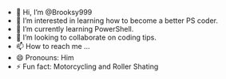 - 👋 Hi, I’m @Brooksy999
- 👀 I’m interested in learning how to become a better PS coder.
- 🌱 I’m currently learning PowerShell.
- 💞️ I’m looking to collaborate on coding tips.
- 📫 How to reach me ...
- 😄 Pronouns: Him
- ⚡ Fun fact: Motorcycling and Roller Shating

<!---
Brooksy999/Brooksy999 is a ✨ special ✨ repository because its `README.md` (this file) appears on your GitHub profile.
You can click the Preview link to take a look at your changes.
--->
